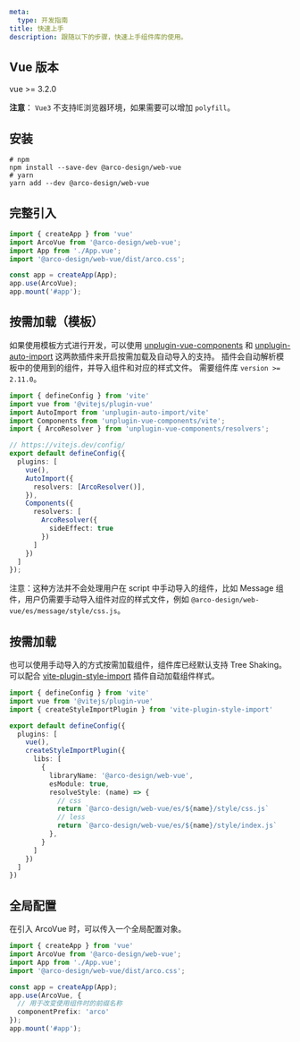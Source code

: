 ```yaml
meta:
  type: 开发指南
title: 快速上手
description: 跟随以下的步骤，快速上手组件库的使用。
```

## Vue 版本

vue >= 3.2.0

**注意**： `Vue3` 不支持IE浏览器环境，如果需要可以增加 `polyfill`。

## 安装

```shell
# npm
npm install --save-dev @arco-design/web-vue
# yarn
yarn add --dev @arco-design/web-vue
```

## 完整引入

```ts
import { createApp } from 'vue'
import ArcoVue from '@arco-design/web-vue';
import App from './App.vue';
import '@arco-design/web-vue/dist/arco.css';

const app = createApp(App);
app.use(ArcoVue);
app.mount('#app');
```

## 按需加载（模板）

如果使用模板方式进行开发，可以使用 [unplugin-vue-components](https://github.com/antfu/unplugin-vue-components) 和 [unplugin-auto-import](https://github.com/antfu/unplugin-auto-import) 这两款插件来开启按需加载及自动导入的支持。
插件会自动解析模板中的使用到的组件，并导入组件和对应的样式文件。
需要组件库 `version >= 2.11.0`。

```ts
import { defineConfig } from 'vite'
import vue from '@vitejs/plugin-vue'
import AutoImport from 'unplugin-auto-import/vite'
import Components from 'unplugin-vue-components/vite';
import { ArcoResolver } from 'unplugin-vue-components/resolvers';

// https://vitejs.dev/config/
export default defineConfig({
  plugins: [
    vue(),
    AutoImport({
      resolvers: [ArcoResolver()],
    }),
    Components({
      resolvers: [
        ArcoResolver({
          sideEffect: true
        })
      ]
    })
  ]
});
```

注意：这种方法并不会处理用户在 script 中手动导入的组件，比如 Message 组件，用户仍需要手动导入组件对应的样式文件，例如 `@arco-design/web-vue/es/message/style/css.js`。

## 按需加载

也可以使用手动导入的方式按需加载组件，组件库已经默认支持 Tree Shaking。可以配合 [vite-plugin-style-import](https://github.com/vbenjs/vite-plugin-style-import) 插件自动加载组件样式。

```ts
import { defineConfig } from 'vite'
import vue from '@vitejs/plugin-vue'
import { createStyleImportPlugin } from 'vite-plugin-style-import'

export default defineConfig({
  plugins: [
    vue(),
    createStyleImportPlugin({
      libs: [
        {
          libraryName: '@arco-design/web-vue',
          esModule: true,
          resolveStyle: (name) => {
            // css
            return `@arco-design/web-vue/es/${name}/style/css.js`
            // less
            return `@arco-design/web-vue/es/${name}/style/index.js`
          },
        }
      ]
    })
  ]
})
```

## 全局配置
在引入 ArcoVue 时，可以传入一个全局配置对象。

```ts
import { createApp } from 'vue'
import ArcoVue from '@arco-design/web-vue';
import App from './App.vue';
import '@arco-design/web-vue/dist/arco.css';

const app = createApp(App);
app.use(ArcoVue, {
  // 用于改变使用组件时的前缀名称
  componentPrefix: 'arco'
});
app.mount('#app');
```
